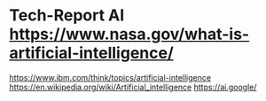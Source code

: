# Tech-Report AI https://www.nasa.gov/what-is-artificial-intelligence/
https://www.ibm.com/think/topics/artificial-intelligence
https://en.wikipedia.org/wiki/Artificial_intelligence
https://ai.google/
